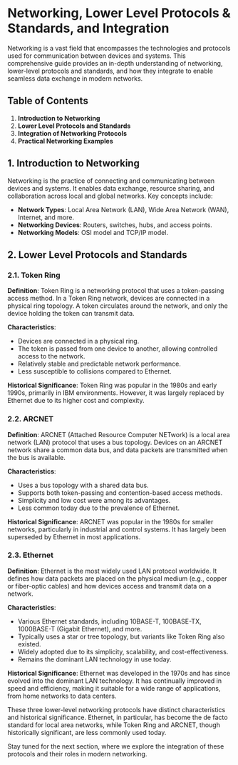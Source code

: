 # Networking, Lower Level Protocols & Standards, and Integration

Networking is a vast field that encompasses the technologies and protocols used for communication between devices and systems. This comprehensive guide provides an in-depth understanding of networking, lower-level protocols and standards, and how they integrate to enable seamless data exchange in modern networks.

## Table of Contents
1. **Introduction to Networking**
2. **Lower Level Protocols and Standards**
3. **Integration of Networking Protocols**
4. **Practical Networking Examples**

## 1. Introduction to Networking

Networking is the practice of connecting and communicating between devices and systems. It enables data exchange, resource sharing, and collaboration across local and global networks. Key concepts include:

- **Network Types**: Local Area Network (LAN), Wide Area Network (WAN), Internet, and more.
- **Networking Devices**: Routers, switches, hubs, and access points.
- **Networking Models**: OSI model and TCP/IP model.

## 2. Lower Level Protocols and Standards

### 2.1. Token Ring

**Definition**: Token Ring is a networking protocol that uses a token-passing access method. In a Token Ring network, devices are connected in a physical ring topology. A token circulates around the network, and only the device holding the token can transmit data.

**Characteristics**:
- Devices are connected in a physical ring.
- The token is passed from one device to another, allowing controlled access to the network.
- Relatively stable and predictable network performance.
- Less susceptible to collisions compared to Ethernet.

**Historical Significance**: Token Ring was popular in the 1980s and early 1990s, primarily in IBM environments. However, it was largely replaced by Ethernet due to its higher cost and complexity.

### 2.2. ARCNET

**Definition**: ARCNET (Attached Resource Computer NETwork) is a local area network (LAN) protocol that uses a bus topology. Devices on an ARCNET network share a common data bus, and data packets are transmitted when the bus is available.

**Characteristics**:
- Uses a bus topology with a shared data bus.
- Supports both token-passing and contention-based access methods.
- Simplicity and low cost were among its advantages.
- Less common today due to the prevalence of Ethernet.

**Historical Significance**: ARCNET was popular in the 1980s for smaller networks, particularly in industrial and control systems. It has largely been superseded by Ethernet in most applications.

### 2.3. Ethernet

**Definition**: Ethernet is the most widely used LAN protocol worldwide. It defines how data packets are placed on the physical medium (e.g., copper or fiber-optic cables) and how devices access and transmit data on a network.

**Characteristics**:
- Various Ethernet standards, including 10BASE-T, 100BASE-TX, 1000BASE-T (Gigabit Ethernet), and more.
- Typically uses a star or tree topology, but variants like Token Ring also existed.
- Widely adopted due to its simplicity, scalability, and cost-effectiveness.
- Remains the dominant LAN technology in use today.

**Historical Significance**: Ethernet was developed in the 1970s and has since evolved into the dominant LAN technology. It has continually improved in speed and efficiency, making it suitable for a wide range of applications, from home networks to data centers.

These three lower-level networking protocols have distinct characteristics and historical significance. Ethernet, in particular, has become the de facto standard for local area networks, while Token Ring and ARCNET, though historically significant, are less commonly used today.

Stay tuned for the next section, where we explore the integration of these protocols and their roles in modern networking.

